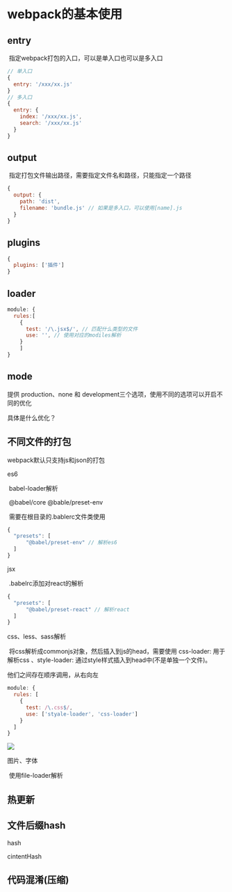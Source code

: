 # webpack的基本使用
  ## entry

​	指定webpack打包的入口，可以是单入口也可以是多入口

```js
// 单入口
{
  entry: '/xxx/xx.js'
}
// 多入口
{
  entry: {
    index: '/xxx/xx.js',
    search: '/xxx/xx.js'
  }
}
```

 ## output

​	指定打包文件输出路径，需要指定文件名和路径，只能指定一个路径

```js
{
  output: {
    path: 'dist',
    filename: 'bundle.js' // 如果是多入口，可以使用[name].js
  }
}
```

  ## plugins

```js
{
  plugins: ['插件']
}
```

  ## loader

```js
module: {
  rules:[
    {
      test: '/\.jsx$/', // 匹配什么类型的文件
      use: '', // 使用对应的modiles解析
    }
	]
}
```

## mode

提供 production、none 和 development三个选项，使用不同的选项可以开启不同的优化

具体是什么优化？

  ## 不同文件的打包

webpack默认只支持js和json的打包

es6

​	babel-loader解析

​	@babel/core  @bable/preset-env

​	需要在根目录的.bablerc文件类使用

```js
{
  "presets": [
      "@babel/preset-env" // 解析es6
  ]
}
```

jsx

​	.babelrc添加对react的解析

```js
{
  "presets": [
      "@babel/preset-react" // 解析react
  ]
}
```

css、less、sass解析

​	将css解析成commonjs对象，然后插入到js的head，需要使用 css-loader: 用于解析css 、style-loader: 通过style样式插入到head中(不是单独一个文件)。

他们之间存在顺序调用，从右向左

```js
module: {
  rules: [
    {
      test: /\.css$/,
      use: ['styale-loader', 'css-loader']
    }
  ]
}
```



![](https://s2.loli.net/2022/07/13/FLC13gJ6hVjHwrD.png)

图片、字体

​	使用file-loader解析

  ## 热更新
  ## 文件后缀hash

hash

cintentHash

 ##  代码混淆(压缩)

